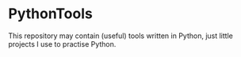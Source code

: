 # PythonTools
This repository may contain (useful) tools written in Python, just little projects I use to practise Python. 
